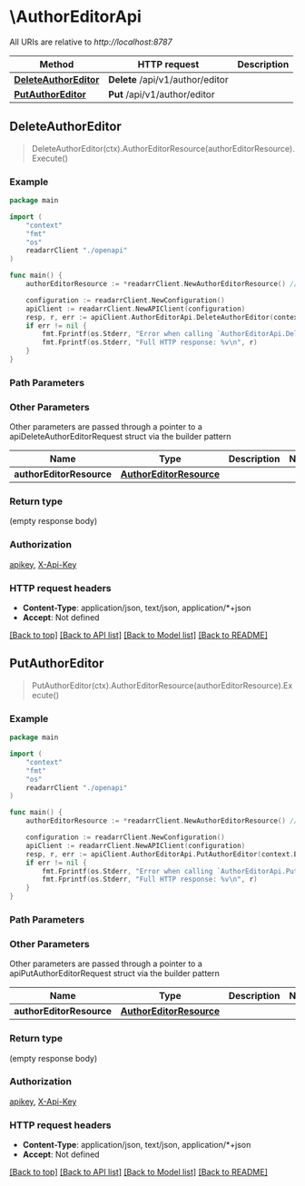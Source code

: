 # \AuthorEditorApi

All URIs are relative to *http://localhost:8787*

Method | HTTP request | Description
------------- | ------------- | -------------
[**DeleteAuthorEditor**](AuthorEditorApi.md#DeleteAuthorEditor) | **Delete** /api/v1/author/editor | 
[**PutAuthorEditor**](AuthorEditorApi.md#PutAuthorEditor) | **Put** /api/v1/author/editor | 



## DeleteAuthorEditor

> DeleteAuthorEditor(ctx).AuthorEditorResource(authorEditorResource).Execute()



### Example

```go
package main

import (
    "context"
    "fmt"
    "os"
    readarrClient "./openapi"
)

func main() {
    authorEditorResource := *readarrClient.NewAuthorEditorResource() // AuthorEditorResource |  (optional)

    configuration := readarrClient.NewConfiguration()
    apiClient := readarrClient.NewAPIClient(configuration)
    resp, r, err := apiClient.AuthorEditorApi.DeleteAuthorEditor(context.Background()).AuthorEditorResource(authorEditorResource).Execute()
    if err != nil {
        fmt.Fprintf(os.Stderr, "Error when calling `AuthorEditorApi.DeleteAuthorEditor``: %v\n", err)
        fmt.Fprintf(os.Stderr, "Full HTTP response: %v\n", r)
    }
}
```

### Path Parameters



### Other Parameters

Other parameters are passed through a pointer to a apiDeleteAuthorEditorRequest struct via the builder pattern


Name | Type | Description  | Notes
------------- | ------------- | ------------- | -------------
 **authorEditorResource** | [**AuthorEditorResource**](AuthorEditorResource.md) |  | 

### Return type

 (empty response body)

### Authorization

[apikey](../README.md#apikey), [X-Api-Key](../README.md#X-Api-Key)

### HTTP request headers

- **Content-Type**: application/json, text/json, application/*+json
- **Accept**: Not defined

[[Back to top]](#) [[Back to API list]](../README.md#documentation-for-api-endpoints)
[[Back to Model list]](../README.md#documentation-for-models)
[[Back to README]](../README.md)


## PutAuthorEditor

> PutAuthorEditor(ctx).AuthorEditorResource(authorEditorResource).Execute()



### Example

```go
package main

import (
    "context"
    "fmt"
    "os"
    readarrClient "./openapi"
)

func main() {
    authorEditorResource := *readarrClient.NewAuthorEditorResource() // AuthorEditorResource |  (optional)

    configuration := readarrClient.NewConfiguration()
    apiClient := readarrClient.NewAPIClient(configuration)
    resp, r, err := apiClient.AuthorEditorApi.PutAuthorEditor(context.Background()).AuthorEditorResource(authorEditorResource).Execute()
    if err != nil {
        fmt.Fprintf(os.Stderr, "Error when calling `AuthorEditorApi.PutAuthorEditor``: %v\n", err)
        fmt.Fprintf(os.Stderr, "Full HTTP response: %v\n", r)
    }
}
```

### Path Parameters



### Other Parameters

Other parameters are passed through a pointer to a apiPutAuthorEditorRequest struct via the builder pattern


Name | Type | Description  | Notes
------------- | ------------- | ------------- | -------------
 **authorEditorResource** | [**AuthorEditorResource**](AuthorEditorResource.md) |  | 

### Return type

 (empty response body)

### Authorization

[apikey](../README.md#apikey), [X-Api-Key](../README.md#X-Api-Key)

### HTTP request headers

- **Content-Type**: application/json, text/json, application/*+json
- **Accept**: Not defined

[[Back to top]](#) [[Back to API list]](../README.md#documentation-for-api-endpoints)
[[Back to Model list]](../README.md#documentation-for-models)
[[Back to README]](../README.md)

